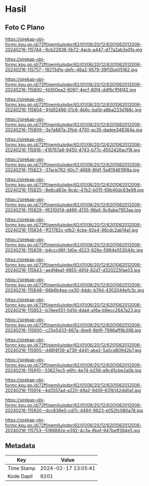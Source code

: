 # Hasil

## Foto C Plano

https://sirekap-obj-formc.kpu.go.id/72ff/pemilu/pdpr/62/01/06/20/12/6201062012006-20240216-115744--9cb22838-5b72-4acb-a447-d77a2ab3e0fa.jpg

https://sirekap-obj-formc.kpu.go.id/72ff/pemilu/pdpr/62/01/06/20/12/6201062012006-20240216-115757--18213d1e-defc-46a2-9579-39f12be05162.jpg

https://sirekap-obj-formc.kpu.go.id/72ff/pemilu/pdpr/62/01/06/20/12/6201062012006-20240216-115800--fd300ea2-6097-4ecf-80f4-ddf6c1ff4f42.jpg

https://sirekap-obj-formc.kpu.go.id/72ff/pemilu/pdpr/62/01/06/20/12/6201062012006-20240216-115804--91d92496-01c6-4b6c-ba1d-a8ba233d188c.jpg

https://sirekap-obj-formc.kpu.go.id/72ff/pemilu/pdpr/62/01/06/20/12/6201062012006-20240216-115809--3e7a887a-2fbd-4700-ac35-dadee348364a.jpg

https://sirekap-obj-formc.kpu.go.id/72ff/pemilu/pdpr/62/01/06/20/12/6201062012006-20240216-115816--418767a9-9450-4743-b77c-4552426acf18.jpg

https://sirekap-obj-formc.kpu.go.id/72ff/pemilu/pdpr/62/01/06/20/12/6201062012006-20240216-115823--37acb762-60c7-4668-8fd1-5e8194619f8a.jpg

https://sirekap-obj-formc.kpu.go.id/72ff/pemilu/pdpr/62/01/06/20/12/6201062012006-20240216-115825--8e6cd83e-9cdc-47b2-b015-69b46dc63e98.jpg

https://sirekap-obj-formc.kpu.go.id/72ff/pemilu/pdpr/62/01/06/20/12/6201062012006-20240216-115829--f6310014-d466-4135-96a5-9c6abe7953ae.jpg

https://sirekap-obj-formc.kpu.go.id/72ff/pemilu/pdpr/62/01/06/20/12/6201062012006-20240216-115834--ff21782c-efb2-4cbe-92e4-96cdc2ab14a1.jpg

https://sirekap-obj-formc.kpu.go.id/72ff/pemilu/pdpr/62/01/06/20/12/6201062012006-20240216-115839--b4ccc96f-1d0a-4523-826e-5984e553044c.jpg

https://sirekap-obj-formc.kpu.go.id/72ff/pemilu/pdpr/62/01/06/20/12/6201062012006-20240216-115843--ae4f4ea1-9855-491d-82d7-d320225fae03.jpg

https://sirekap-obj-formc.kpu.go.id/72ff/pemilu/pdpr/62/01/06/20/12/6201062012006-20240216-115848--66b6b4ea-ce30-4ddc-b74d-4302044efc3c.jpg

https://sirekap-obj-formc.kpu.go.id/72ff/pemilu/pdpr/62/01/06/20/12/6201062012006-20240216-115853--b74ee551-0d1d-4da4-a16a-b9ecc2647a23.jpg

https://sirekap-obj-formc.kpu.go.id/72ff/pemilu/pdpr/62/01/06/20/12/6201062012006-20240216-115900--c25e5433-667a-4be8-8bf6-7996aff9b398.jpg

https://sirekap-obj-formc.kpu.go.id/72ff/pemilu/pdpr/62/01/06/20/12/6201062012006-20240216-115905--d48f4f39-a739-4441-abe2-5a0cd80942b7.jpg

https://sirekap-obj-formc.kpu.go.id/72ff/pemilu/pdpr/62/01/06/20/12/6201062012006-20240216-115910--33627ec5-e6fc-4e74-b258-a9c45cbe2a0b.jpg

https://sirekap-obj-formc.kpu.go.id/72ff/pemilu/pdpr/62/01/06/20/12/6201062012006-20240216-115914--4d3557ad-a220-49a2-9d39-631b142dd0a1.jpg

https://sirekap-obj-formc.kpu.go.id/72ff/pemilu/pdpr/62/01/06/20/12/6201062012006-20240216-115920--dcc836e0-cd7c-4494-9623-e052fc080a78.jpg

https://sirekap-obj-formc.kpu.go.id/72ff/pemilu/pdpr/62/01/06/20/12/6201062012006-20240216-115753--5166892e-e392-4c3a-8ba1-947beff384e5.jpg


## Metadata

| Key        | Value               |
| ---------- | ------------------- |
| Time Stamp | 2024-02-17 13:05:41 |
| Kode Dapil | 6201                |



